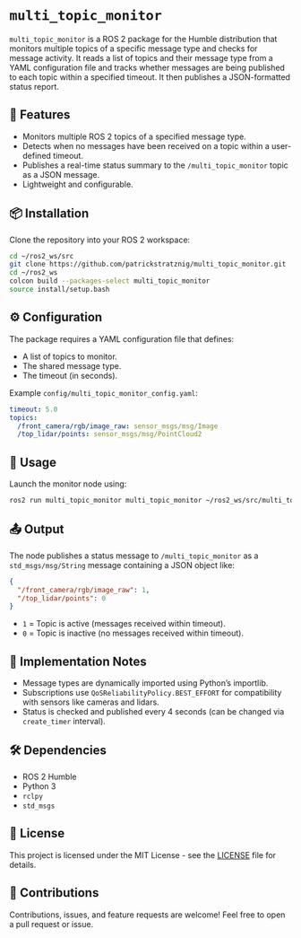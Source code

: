 # `multi_topic_monitor`

`multi_topic_monitor` is a ROS 2 package for the Humble distribution that monitors multiple topics of a specific message type and checks for message activity. It reads a list of topics and their message type from a YAML configuration file and tracks whether messages are being published to each topic within a specified timeout. It then publishes a JSON-formatted status report.

## 🧠 Features

* Monitors multiple ROS 2 topics of a specified message type.
* Detects when no messages have been received on a topic within a user-defined timeout.
* Publishes a real-time status summary to the `/multi_topic_monitor` topic as a JSON message.
* Lightweight and configurable.

## 📦 Installation

Clone the repository into your ROS 2 workspace:

```bash
cd ~/ros2_ws/src
git clone https://github.com/patrickstratznig/multi_topic_monitor.git
cd ~/ros2_ws
colcon build --packages-select multi_topic_monitor
source install/setup.bash
```

## ⚙️ Configuration

The package requires a YAML configuration file that defines:

* A list of topics to monitor.
* The shared message type.
* The timeout (in seconds).

Example `config/multi_topic_monitor_config.yaml`:

```yaml
timeout: 5.0
topics:
  /front_camera/rgb/image_raw: sensor_msgs/msg/Image
  /top_lidar/points: sensor_msgs/msg/PointCloud2
```

## 🚀 Usage

Launch the monitor node using:

```bash
ros2 run multi_topic_monitor multi_topic_monitor ~/ros2_ws/src/multi_topic_monitor/config/multi_topic_monitor_config.yaml
```

## 📤 Output

The node publishes a status message to `/multi_topic_monitor` as a `std_msgs/msg/String` message containing a JSON object like:

```json
{
  "/front_camera/rgb/image_raw": 1,
  "/top_lidar/points": 0
}
```

* `1` = Topic is active (messages received within timeout).
* `0` = Topic is inactive (no messages received within timeout).

## 🧩 Implementation Notes

* Message types are dynamically imported using Python’s importlib.
* Subscriptions use `QoSReliabilityPolicy.BEST_EFFORT` for compatibility with sensors like cameras and lidars.
* Status is checked and published every 4 seconds (can be changed via `create_timer` interval).

## 🛠 Dependencies

* ROS 2 Humble
* Python 3
* `rclpy`
* `std_msgs`

## 📄 License

This project is licensed under the MIT License - see the [LICENSE](LICENSE) file for details.

## 🙌 Contributions

Contributions, issues, and feature requests are welcome! Feel free to open a pull request or issue.

